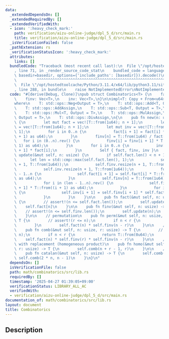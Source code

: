 ```yaml
---
data:
  _extendedDependsOn: []
  _extendedRequiredBy: []
  _extendedVerifiedWith:
  - icon: ':heavy_check_mark:'
    path: verification/aizu-online-judge/dpl_5_d/src/main.rs
    title: verification/aizu-online-judge/dpl_5_d/src/main.rs
  _isVerificationFailed: false
  _pathExtension: rs
  _verificationStatusIcon: ':heavy_check_mark:'
  attributes:
    links: []
  bundledCode: "Traceback (most recent call last):\n  File \"/opt/hostedtoolcache/Python/3.11.4/x64/lib/python3.11/site-packages/onlinejudge_verify/documentation/build.py\"\
    , line 71, in _render_source_code_stat\n    bundled_code = language.bundle(stat.path,\
    \ basedir=basedir, options={'include_paths': [basedir]}).decode()\n          \
    \         ^^^^^^^^^^^^^^^^^^^^^^^^^^^^^^^^^^^^^^^^^^^^^^^^^^^^^^^^^^^^^^^^^^^^^^^^^^^^^^^^^\n\
    \  File \"/opt/hostedtoolcache/Python/3.11.4/x64/lib/python3.11/site-packages/onlinejudge_verify/languages/rust.py\"\
    , line 288, in bundle\n    raise NotImplementedError\nNotImplementedError\n"
  code: "#[derive(Debug, Clone)]\npub struct Combinatorics<T> {\n    fact: Vec<T>,\n\
    \    finv: Vec<T>,\n    inv: Vec<T>,\n}\n\nimpl<T: Copy + From<u64>> Combinatorics<T>\n\
    where\n    T: std::ops::Neg<Output = T>,\n    T: std::ops::Add<T, Output = T>,\n\
    \    T: std::ops::AddAssign,\n    T: std::ops::Sub<T, Output = T>,\n    T: std::ops::SubAssign,\n\
    \    T: std::ops::Mul<T, Output = T>,\n    T: std::ops::MulAssign,\n    T: std::ops::Div<T,\
    \ Output = T>,\n    T: std::ops::DivAssign,\n{\n    pub fn new(n: usize) -> Self\
    \ {\n        let mut fact = vec![T::from(1u64); n + 1];\n        let mut finv\
    \ = vec![T::from(1u64); n + 1];\n        let mut inv = vec![T::from(1u64); n +\
    \ 1];\n        for i in 0..n {\n            fact[i + 1] = fact[i] * T::from((i\
    \ + 1) as u64);\n        }\n        finv[n] = T::from(1u64) / fact[n];\n     \
    \   for i in (0..n).rev() {\n            finv[i] = finv[i + 1] * T::from((i +\
    \ 1) as u64);\n        }\n        for i in 0..n {\n            inv[i + 1] = finv[i\
    \ + 1] * fact[i];\n        }\n        Self { fact, finv, inv }\n    }\n\n    fn\
    \ update(&mut self, n: usize) {\n        if self.fact.len() < n + 1 {\n      \
    \      let len = std::cmp::max(self.fact.len(), 1);\n            self.fact.resize(n\
    \ + 1, T::from(1u64));\n            self.finv.resize(n + 1, T::from(1u64));\n\
    \            self.inv.resize(n + 1, T::from(1u64));\n            for i in len\
    \ - 1..n {\n                self.fact[i + 1] = self.fact[i] * T::from((i + 1)\
    \ as u64);\n            }\n            self.finv[n] = T::from(1u64) / self.fact[n];\n\
    \            for i in (len - 1..n).rev() {\n                self.finv[i] = self.finv[i\
    \ + 1] * T::from((i + 1) as u64);\n            }\n            for i in len - 1..n\
    \ {\n                self.inv[i + 1] = self.finv[i + 1] * self.fact[i - 1];\n\
    \            }\n        }\n    }\n\n    pub fn fact(&mut self, n: usize) -> T\
    \ {\n        // assert!(n <= self.fact.len());\n        self.update(n);\n    \
    \    self.fact[n]\n    }\n\n    pub fn finv(&mut self, n: usize) -> T {\n    \
    \    // assert!(n <= self.finv.len());\n        self.update(n);\n        self.finv[n]\n\
    \    }\n\n    // permutation\n    pub fn perm(&mut self, n: usize, r: usize) ->\
    \ T {\n        // assert!(r <= n);\n        if n < r {\n            return T::from(0u64);\n\
    \        }\n        self.fact(n) * self.finv(n - r)\n    }\n\n    // combination\n\
    \    pub fn comb(&mut self, n: usize, r: usize) -> T {\n        // assert!(r <=\
    \ n);\n        if n < r {\n            return T::from(0u64);\n        }\n    \
    \    self.fact(n) * self.finv(r) * self.finv(n - r)\n    }\n\n    // combinations\
    \ with replacement (homogeneous product)\n    pub fn homo(&mut self, n: usize,\
    \ r: usize) -> T {\n        self.comb(n + r - 1, r)\n    }\n\n    // catalan number\n\
    \    pub fn catalan(&mut self, n: usize) -> T {\n        self.comb(2 * n, n) -\
    \ self.comb(2 * n, n - 1)\n    }\n}\n"
  dependsOn: []
  isVerificationFile: false
  path: math/combinatorics/src/lib.rs
  requiredBy: []
  timestamp: '2025-04-27 01:39:05+09:00'
  verificationStatus: LIBRARY_ALL_AC
  verifiedWith:
  - verification/aizu-online-judge/dpl_5_d/src/main.rs
documentation_of: math/combinatorics/src/lib.rs
layout: document
title: Combinatorics
---
```


## Description
